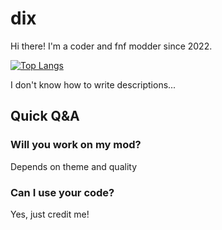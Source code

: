 # dix

Hi there! I'm a coder and fnf modder since 2022.

[![Top Langs](https://github-readme-stats.vercel.app/api/top-langs/?username=dix-nutz&theme=material-palenight)](https://github.com/anuraghazra/github-readme-stats)

I don't know how to write descriptions...

## Quick Q&A

### Will you work on my mod?
  Depends on theme and quality

### Can I use your code?
  Yes, just credit me!

<!--
**dix-nutz/dix-nutz** is a ✨ _special_ ✨ repository because its `README.md` (this file) appears on your GitHub profile.

Here are some ideas to get you started:

- 🔭 I’m currently working on ...
- 🌱 I’m currently learning ...
- 👯 I’m looking to collaborate on ...
- 🤔 I’m looking for help with ...
- 💬 Ask me about ...
- 📫 How to reach me: ...
- 😄 Pronouns: ...
- ⚡ Fun fact: ...
-->
